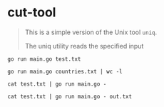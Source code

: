 # cut-tool

> This is a simple version of the Unix tool `uniq`.
>
> The uniq utility reads the specified input

`go run main.go test.txt`

`go run main.go countries.txt | wc -l`

`cat test.txt | go run main.go -`

`cat test.txt | go run main.go - out.txt`